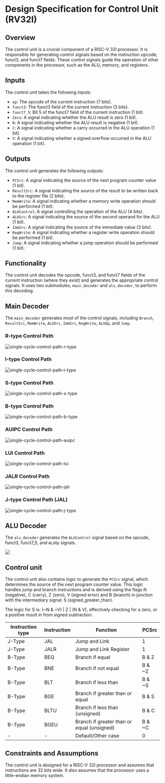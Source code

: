 # Design Specification for Control Unit (RV32I)

## Overview
The control unit is a crucial component of a RISC-V 32I processor. It is responsible for generating control signals based on the instruction opcode, funct3, and funct7 fields. These control signals guide the operation of other components in the processor, such as the ALU, memory, and registers.

## Inputs
The control unit takes the following inputs:

- `op`: The opcode of the current instruction (7 bits).
- `funct3`: The funct3 field of the current instruction (3 bits).
- `funct7_5`: Bit 5 of the funct7 field of the current instruction (1 bit).
- `Zero`: A signal indicating whether the ALU result is zero (1 bit).
- `N`: A signal indicating whether the ALU result is negative (1 bit).
- `C`: A signal indicating whether a carry occurred in the ALU operation (1 bit).
- `V`: A signal indicating whether a signed overflow occurred in the ALU operation (1 bit).

## Outputs
The control unit generates the following outputs:

- `PCSrc`: A signal indicating the source of the next program counter value (1 bit).
- `ResultSrc`: A signal indicating the source of the result to be written back to the register file (2 bits).
- `MemWrite`: A signal indicating whether a memory write operation should be performed (1 bit).
- `ALUControl`: A signal controlling the operation of the ALU (4 bits).
- `ALUSrc`: A signal indicating the source of the second operand for the ALU (1 bit).
- `ImmSrc`: A signal indicating the source of the immediate value (3 bits).
- `RegWrite`: A signal indicating whether a register write operation should be performed (1 bit).
- `Jump`: A signal indicating whether a jump operation should be performed (1 bit).

## Functionality
The control unit decodes the opcode, funct3, and funct7 fields of the current instruction (where they exist) and generates the appropriate control signals. It uses two submodules, `main_decoder` and `alu_decoder`, to perform this decoding.

## Main Decoder

The `main_decoder` generates most of the control signals, including `Branch`, `ResultSrc`, `MemWrite`, `ALUSrc`, `ImmSrc`, `RegWrite`, `ALUOp`, and `Jump`.

### R-type Control Path
![single-cycle-control-path-r-type](/images/r-type_control_path.png)

### I-type Control Path
![single-cycle-control-path-i-type](/images/i-type_control_path.png)

### S-type Control Path
![single-cycle-control-path-s-type](/images/s-type_control_path.png)

### B-type Control Path
![single-cycle-control-path-b-type](/images/b-type_control_path.png)

### AUIPC Control Path
![single-cycle-control-path-auipc](/images/AUIPC_control_path.png)

### LUI Control Path
![single-cycle-control-path-lui](/images/LUI_control_path.png)

### JALR Control Path
![single-cycle-control-path-jalr](/images/JALR_control_path.png)

### J-type Control Path (JAL)
![single-cycle-control-path-j-type](/images/JAL_control_path.png)


## ALU Decoder

The `alu_decoder` generates the `ALUControl` signal based on the opcode, funct3, funct7_5, and `ALUOp` signals. 

![](/images/ALU_decoder.png)

## Control unit 

The control unit also contains logic to generate the `PCSrc` signal, which determines the source of the next program counter value. This logic handles jump and branch instructions and is derived using the flags N (negative), C (carry), Z (zero), V (signed error) and B (branch) in junction with the intermediary signal: S (signed_greater_than).

The logic for S is: (~N & ~V) | Z | (N & V), effectively checking for a zero, or a positive result in from signed subtraction. 

| Instruction type | Instruction | Function                                   | PCSrc  |
|------------------|-------------|--------------------------------------------|--------|
| J-Type           | JAL         | Jump and Link                              | 1      |
| J-Type           | JALR        | Jump and Link Register                     | 1      |
| B-Type           | BEQ         | Branch if equal                            | B & Z  |
| B-Type           | BNE         | Branch if not equal                        | B & ~Z |
| B-Type           | BLT         | Branch if less than                        | B & ~S |
| B-Type           | BGE         | Branch if greater than or equal            | B & S  |
| B-Type           | BLTU        | Branch if less than (unsigned)             | B & C  |
| B-Type           | BGEU        | Branch if greater than or equal (unsigned) | B & ~C |
| -                | -           | Default/Other case                         | 0      |

## Constraints and Assumptions
The control unit is designed for a RISC-V 32I processor and assumes that instructions are 32 bits wide. It also assumes that the processor uses a little-endian memory system.
